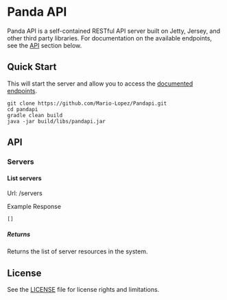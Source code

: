 Panda API
=========

Panda API is a self-contained RESTful API server built on Jetty, Jersey, and other third party libraries.
For documentation on the available endpoints, see the [API](#API) section below.

## Quick Start
This will start the server and allow you to access the [documented endpoints](#API).  

```
git clone https://github.com/Mario-Lopez/Pandapi.git  
cd pandapi  
gradle clean build  
java -jar build/libs/pandapi.jar  
```

## API
### Servers
#### List servers
Url: /servers
  
Example Response  
```
[]
```
##### Returns
Returns the list of server resources in the system.

## License
See the [LICENSE](LICENSE.txt) file for license rights and limitations.
